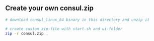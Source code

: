 ## Create your own consul.zip

```bash
# download consul_linux_64 binary in this directory and unzip it

# create custom zip-file with start.sh and ui-folder
zip -r consul.zip .
```
